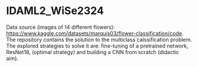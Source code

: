 # IDAML2_WiSe2324
Data source (images of 14 different flowers): https://www.kaggle.com/datasets/marquis03/flower-classification/code. The repository contains the solution to the multiclass calssification problem. The explored strategies to solve it are: fine-tuning of a pretrained network, ResNet18, (optimal strategy) and building a CNN from scratch (didactic aim).

